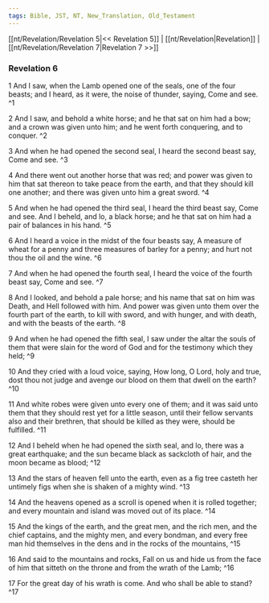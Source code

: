 ```yaml
---
tags: Bible, JST, NT, New_Translation, Old_Testament
---
```


[[nt/Revelation/Revelation 5|<< Revelation 5]] | [[nt/Revelation|Revelation]] | [[nt/Revelation/Revelation 7|Revelation 7 >>]]

### Revelation 6

1 And I saw, when the Lamb opened one of the seals, one of the four beasts; and I heard, as it were, the noise of thunder, saying, Come and see.  ^1

2 And I saw, and behold a white horse; and he that sat on him had a bow; and a crown was given unto him; and he went forth conquering, and to conquer.  ^2

3 And when he had opened the second seal, I heard the second beast say, Come and see.  ^3

4 And there went out another horse that was red; and power was given to him that sat thereon to take peace from the earth, and that they should kill one another; and there was given unto him a great sword.  ^4

5 And when he had opened the third seal, I heard the third beast say, Come and see. And I beheld, and lo, a black horse; and he that sat on him had a pair of balances in his hand.  ^5

6 And I heard a voice in the midst of the four beasts say, A measure of wheat for a penny and three measures of barley for a penny; and hurt not thou the oil and the wine.  ^6

7 And when he had opened the fourth seal, I heard the voice of the fourth beast say, Come and see.  ^7

8 And I looked, and behold a pale horse; and his name that sat on him was Death, and Hell followed with him. And power was given unto them over the fourth part of the earth, to kill with sword, and with hunger, and with death, and with the beasts of the earth.  ^8

9 And when he had opened the fifth seal, I saw under the altar the souls of them that were slain for the word of God and for the testimony which they held;  ^9

10 And they cried with a loud voice, saying, How long, O Lord, holy and true, dost thou not judge and avenge our blood on them that dwell on the earth?  ^10

11 And white robes were given unto every one of them; and it was said unto them that they should rest yet for a little season, until their fellow servants also and their brethren, that should be killed as they were, should be fulfilled.  ^11

12 And I beheld when he had opened the sixth seal, and lo, there was a great earthquake; and the sun became black as sackcloth of hair, and the moon became as blood;  ^12

13 And the stars of heaven fell unto the earth, even as a fig tree casteth her untimely figs when she is shaken of a mighty wind.  ^13

14 And the heavens opened as a scroll is opened when it is rolled together; and every mountain and island was moved out of its place.  ^14

15 And the kings of the earth, and the great men, and the rich men, and the chief captains, and the mighty men, and every bondman, and every free man hid themselves in the dens and in the rocks of the mountains,  ^15

16 And said to the mountains and rocks, Fall on us and hide us from the face of him that sitteth on the throne and from the wrath of the Lamb;  ^16

17 For the great day of his wrath is come. And who shall be able to stand?  ^17

 
